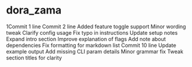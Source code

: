 # dora_zama
1Commit 1 line
Commit 2 line
Added feature toggle support
Minor wording tweak
Clarify config usage
Fix typo in instructions
Update setup notes
Expand intro section
Improve explanation of flags
Add note about dependencies
Fix formatting for markdown list
Commit 10 line
Update example output
Add missing CLI param details
Minor grammar fix
Tweak section titles for clarity
